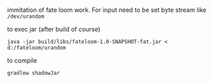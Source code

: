 immitation of fate loom work.
For input need to be set byte stream like <code>/dev/urandom</code>

to exec jar (after build of course)
 
<code>java -jar build/libs/fateloom-1.0-SNAPSHOT-fat.jar < d:/fateloom/urandom</code>

to compile 

<code>gradlew shadowJar<code>